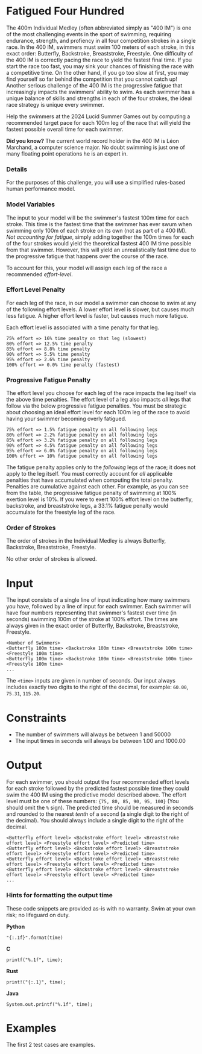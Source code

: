 # Fatigued Four Hundred

The 400m Individual Medley (often abbreviated simply as "400 IM") is one of the most challenging events in the sport of swimming, requiring endurance, strength, and profiency in all four competition strokes in a single race.
In the 400 IM, swimmers must swim 100 meters of each stroke, in this exact order: Butterfly, Backstroke, Breaststroke, Freestyle.
One difficulty of the 400 IM is correctly pacing the race to yield the fastest final time.
If you start the race too fast, you may sink your chances of finishing the race with a competitive time.
On the other hand, if you go too slow at first, you may find yourself so far behind the competition that you cannot catch up!
Another serious challenge of the 400 IM is the progressive fatigue that increasingly impacts the swimmers' ability to swim.
As each swimmer has a unique balance of skills and strengths in each of the four strokes, the ideal race strategy is unique every swimmer.

Help the swimmers at the 2024 Lucid Summer Games out by computing a recommended target pace for each 100m leg of the race that will yield the fastest possible overall time for each swimmer.

**Did you know?** The current world record holder in the 400 IM is Léon Marchand, a computer science major. No doubt swimming is just one of many floating point operations he is an expert in.

### Details

For the purposes of this challenge, you will use a simplified rules-based human performance model.

### Model Variables
The input to your model will be the swimmer's fastest 100m time for each stroke.
This time is the fastest time that the swimmer has ever swum when swimming only 100m of each stroke on its own (not as part of a 400 IM).
_Not accounting for fatigue_, simply adding together the 100m times for each of the four strokes would yield the theoretical fastest 400 IM time possible from that swimmer.
However, this will yield an unrealistically fast time due to the progressive fatigue that happens over the course of the race.

To account for this, your model will assign each leg of the race a recommended _effort-level_.

### Effort Level Penalty
For each leg of the race, in our model a swimmer can choose to swim at any of the following effort levels.
A lower effort level is slower, but causes much less fatigue.
A higher effort level is faster, but causes much more fatigue.

Each effort level is associated with a time penalty for that leg.

```
75% effort => 16% time penalty on that leg (slowest)
80% effort => 12.5% time penalty
85% effort => 8.8% time penalty
90% effort => 5.5% time penalty
95% effort => 2.6% time penalty
100% effort => 0.0% time penalty (fastest)
```

### Progressive Fatigue Penalty

The effort level you choose for each leg of the race impacts the leg itself via the above time penalties.
The effort level of a leg also impacts _all_ legs that follow via the below progressive fatigue penalties.
You must be strategic about choosing an ideal effort level for each 100m leg of the race to avoid having your swimmer becoming overly fatigued.

```
75% effort => 1.5% fatigue penalty on all following legs
80% effort => 2.2% fatigue penalty on all following legs
85% effort => 3.2% fatigue penalty on all following legs
90% effort => 4.5% fatigue penalty on all following legs
95% effort => 6.0% fatigue penalty on all following legs
100% effort => 10% fatigue penalty on all following legs
```

The fatigue penalty applies only to the _following_ legs of the race; it does not apply to the leg itself.
You must correctly account for _all_ applicable penalties that have accumulated when computing the total penalty.
Penalties are cumulative against each other.
For example, as you can see from the table, the progressive fatigue penalty of swimming at 100% exertion level is 10%.
If you were to exert 100% effort level on the butterfly, backstroke, and breaststroke legs, a 33.1% fatigue penalty would accumulate for the freestyle leg of the race.

### Order of Strokes
The order of strokes in the Individual Medley is always Butterfly, Backstroke, Breaststroke, Freestyle.

No other order of strokes is allowed.

# Input

The input consists of a single line of input indicating how many swimmers you have, followed by a line of input for each swimmer.
Each swimmer will have four numbers representing that swimmer's fastest ever time (in seconds) swimming 100m of the stroke at 100% effort.
The times are always given in the exact order of Butterfly, Backstroke, Breaststroke, Freestyle.

```
<Number of Swimmers>
<Butterfly 100m time> <Backstroke 100m time> <Breaststroke 100m time> <Freestyle 100m time>
<Butterfly 100m time> <Backstroke 100m time> <Breaststroke 100m time> <Freestyle 100m time>
...
```

The `<time>` inputs are given in number of seconds.
Our input always includes exactly two digits to the right of the decimal, for example: `60.00`, `75.31`, `115.20`.

# Constraints
* The number of swimmers will always be between 1 and 50000
* The input times in seconds will always be between 1.00 and 1000.00

# Output
For each swimmer, you should output the four recommended effort levels for each stroke followed by the predicted fastest possible time they could swim the 400 IM using the predictive model described above.
The effort level must be one of these numbers: `{75, 80, 85, 90, 95, 100}` (You should omit the `%` sign).
The predicted time should be measured in seconds and rounded to the nearest _tenth_ of a second (a single digit to the right of the decimal). You should always include a single digit to the right of the decimal.

```
<Butterfly effort level> <Backstroke effort level> <Breaststroke effort level> <Freestyle effort level> <Predicted time>
<Butterfly effort level> <Backstroke effort level> <Breaststroke effort level> <Freestyle effort level> <Predicted time>
<Butterfly effort level> <Backstroke effort level> <Breaststroke effort level> <Freestyle effort level> <Predicted time>
<Butterfly effort level> <Backstroke effort level> <Breaststroke effort level> <Freestyle effort level> <Predicted time>
...
```

### Hints for formatting the output time
These code snippets are provided as-is with no warranty. Swim at your own risk; no lifeguard on duty.

**Python**
```
"{:.1f}".format(time)
```

**C**
```
printf("%.1f", time);
```

**Rust**
```
print!("{:.1}", time);
```

**Java**
```
System.out.printf("%.1f", time);
```

# Examples
The first 2 test cases are examples.